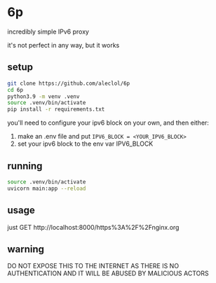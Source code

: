 # 6p
incredibly simple IPv6 proxy

it's not perfect in any way, but it works 

## setup
```sh
git clone https://github.com/aleclol/6p
cd 6p
python3.9 -m venv .venv
source .venv/bin/activate
pip install -r requirements.txt
```

you'll need to configure your ipv6 block on your own, and then either:
1. make an .env file and put `IPV6_BLOCK = <YOUR_IPV6_BLOCK>`
2. set your ipv6 block to the env var IPV6_BLOCK

## running
```sh
source .venv/bin/activate
uvicorn main:app --reload
```

## usage

just GET http://localhost:8000/https%3A%2F%2Fnginx.org

## warning
DO NOT EXPOSE THIS TO THE INTERNET AS THERE IS NO AUTHENTICATION AND IT WILL BE ABUSED BY MALICIOUS ACTORS
